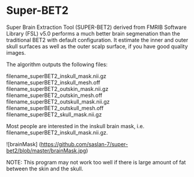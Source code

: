 # Super-BET2
Super Brain Extraction Tool (SUPER-BET2) derived from FMRIB Software Library (FSL) v5.0 performs a much better brain segmenation than the traditional BET2 with default configuration. It estimate the inner and outer skull surfaces as well as the outer scalp surface, if you have good quality images.

The algorithm outputs the following files:

filename_superBET2_inskull_mask.nii.gz
filename_superBET2_inskull_mesh.off
filename_superBET2_outskin_mask.nii.gz
filename_superBET2_outskin_mesh.off
filename_superBET2_outskull_mask.nii.gz
filename_superBET2_outskull_mesh.off
filename_superBET2_skull_mask.nii.gz

Most people are interested in the inskull brain mask, i.e. filename_superBET2_inskull_mask.nii.gz.

![brainMask] (https://github.com/saslan-7/super-bet2/blob/master/brainMask.jpg)

NOTE: This program may not work too well if there is large amount of fat between the skin and the skull.

